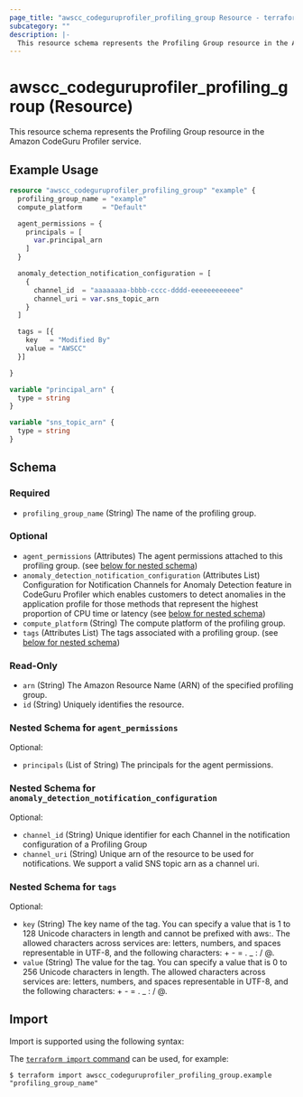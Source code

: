 ```yaml
---
page_title: "awscc_codeguruprofiler_profiling_group Resource - terraform-provider-awscc"
subcategory: ""
description: |-
  This resource schema represents the Profiling Group resource in the Amazon CodeGuru Profiler service.
---
```


# awscc_codeguruprofiler_profiling_group (Resource)

This resource schema represents the Profiling Group resource in the Amazon CodeGuru Profiler service.

## Example Usage

```terraform
resource "awscc_codeguruprofiler_profiling_group" "example" {
  profiling_group_name = "example"
  compute_platform     = "Default"

  agent_permissions = {
    principals = [
      var.principal_arn
    ]
  }

  anomaly_detection_notification_configuration = [
    {
      channel_id  = "aaaaaaaa-bbbb-cccc-dddd-eeeeeeeeeeee"
      channel_uri = var.sns_topic_arn
    }
  ]

  tags = [{
    key   = "Modified By"
    value = "AWSCC"
  }]

}

variable "principal_arn" {
  type = string
}

variable "sns_topic_arn" {
  type = string
}
```

<!-- schema generated by tfplugindocs -->
## Schema

### Required

- `profiling_group_name` (String) The name of the profiling group.

### Optional

- `agent_permissions` (Attributes) The agent permissions attached to this profiling group. (see [below for nested schema](#nestedatt--agent_permissions))
- `anomaly_detection_notification_configuration` (Attributes List) Configuration for Notification Channels for Anomaly Detection feature in CodeGuru Profiler which enables customers to detect anomalies in the application profile for those methods that represent the highest proportion of CPU time or latency (see [below for nested schema](#nestedatt--anomaly_detection_notification_configuration))
- `compute_platform` (String) The compute platform of the profiling group.
- `tags` (Attributes List) The tags associated with a profiling group. (see [below for nested schema](#nestedatt--tags))

### Read-Only

- `arn` (String) The Amazon Resource Name (ARN) of the specified profiling group.
- `id` (String) Uniquely identifies the resource.

<a id="nestedatt--agent_permissions"></a>
### Nested Schema for `agent_permissions`

Optional:

- `principals` (List of String) The principals for the agent permissions.


<a id="nestedatt--anomaly_detection_notification_configuration"></a>
### Nested Schema for `anomaly_detection_notification_configuration`

Optional:

- `channel_id` (String) Unique identifier for each Channel in the notification configuration of a Profiling Group
- `channel_uri` (String) Unique arn of the resource to be used for notifications. We support a valid SNS topic arn as a channel uri.


<a id="nestedatt--tags"></a>
### Nested Schema for `tags`

Optional:

- `key` (String) The key name of the tag. You can specify a value that is 1 to 128 Unicode characters in length and cannot be prefixed with aws:. The allowed characters across services are: letters, numbers, and spaces representable in UTF-8, and the following characters: + - = . _ : / @.
- `value` (String) The value for the tag. You can specify a value that is 0 to 256 Unicode characters in length. The allowed characters across services are: letters, numbers, and spaces representable in UTF-8, and the following characters: + - = . _ : / @.

## Import

Import is supported using the following syntax:

The [`terraform import` command](https://developer.hashicorp.com/terraform/cli/commands/import) can be used, for example:

```shell
$ terraform import awscc_codeguruprofiler_profiling_group.example "profiling_group_name"
```